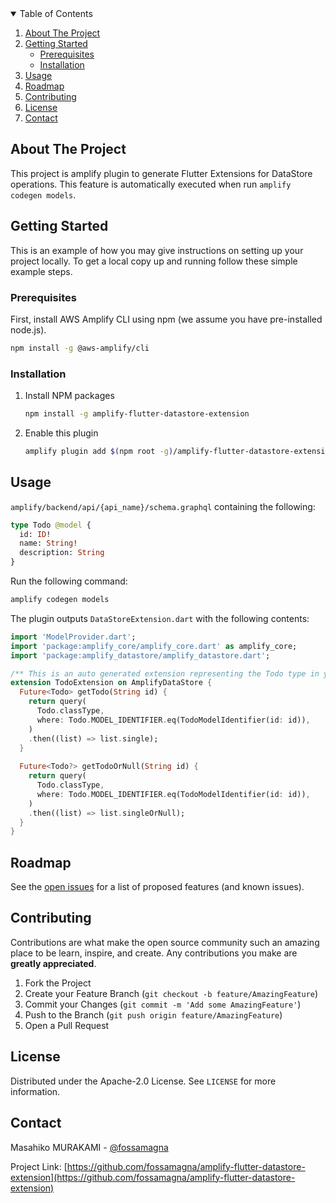 <!-- TABLE OF CONTENTS -->
<details open="open">
  <summary>Table of Contents</summary>
  <ol>
    <li>
      <a href="#about-the-project">About The Project</a>
    </li>
    <li>
      <a href="#getting-started">Getting Started</a>
      <ul>
        <li><a href="#prerequisites">Prerequisites</a></li>
        <li><a href="#installation">Installation</a></li>
      </ul>
    </li>
    <li><a href="#usage">Usage</a></li>
    <li><a href="#roadmap">Roadmap</a></li>
    <li><a href="#contributing">Contributing</a></li>
    <li><a href="#license">License</a></li>
    <li><a href="#contact">Contact</a></li>
  </ol>
</details>

<!-- ABOUT THE PROJECT -->

## About The Project

This project is amplify plugin to generate Flutter Extensions for DataStore operations.
This feature is automatically executed when run `amplify codegen models`.

<!-- GETTING STARTED -->

## Getting Started

This is an example of how you may give instructions on setting up your project locally.
To get a local copy up and running follow these simple example steps.

### Prerequisites

First, install AWS Amplify CLI using npm (we assume you have pre-installed node.js).

```sh
npm install -g @aws-amplify/cli
```

### Installation

1. Install NPM packages
   ```sh
   npm install -g amplify-flutter-datastore-extension
   ```
2. Enable this plugin
   ```sh
   amplify plugin add $(npm root -g)/amplify-flutter-datastore-extension
   ```

<!-- USAGE EXAMPLES -->

## Usage

`amplify/backend/api/{api_name}/schema.graphql` containing the following:

```graphql
type Todo @model {
  id: ID!
  name: String!
  description: String
}
```

Run the following command:

```bash
amplify codegen models
```

The plugin outputs `DataStoreExtension.dart` with the following contents:

```dart
import 'ModelProvider.dart';
import 'package:amplify_core/amplify_core.dart' as amplify_core;
import 'package:amplify_datastore/amplify_datastore.dart';

/** This is an auto generated extension representing the Todo type in your schema. */
extension TodoExtension on AmplifyDataStore {
  Future<Todo> getTodo(String id) {
    return query(
      Todo.classType,
      where: Todo.MODEL_IDENTIFIER.eq(TodoModelIdentifier(id: id)),
    )
    .then((list) => list.single);
  }
  
  Future<Todo?> getTodoOrNull(String id) {
    return query(
      Todo.classType,
      where: Todo.MODEL_IDENTIFIER.eq(TodoModelIdentifier(id: id)),
    )
    .then((list) => list.singleOrNull);
  }
}
```

<!-- ROADMAP -->

## Roadmap

See the [open issues](https://github.com/fossamagna/amplify-flutter-datastore-extension/issues) for a list of proposed features (and known issues).

<!-- CONTRIBUTING -->

## Contributing

Contributions are what make the open source community such an amazing place to be learn, inspire, and create. Any contributions you make are **greatly appreciated**.

1. Fork the Project
2. Create your Feature Branch (`git checkout -b feature/AmazingFeature`)
3. Commit your Changes (`git commit -m 'Add some AmazingFeature'`)
4. Push to the Branch (`git push origin feature/AmazingFeature`)
5. Open a Pull Request

<!-- LICENSE -->

## License

Distributed under the Apache-2.0 License. See `LICENSE` for more information.

<!-- CONTACT -->

## Contact

Masahiko MURAKAMI - [@fossamagna](https://twitter.com/fossamagna)

Project Link: [https://github.com/fossamagna/amplify-flutter-datastore-extension](https://github.com/fossamagna/amplify-flutter-datastore-extension)
